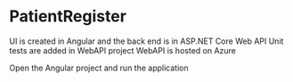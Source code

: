 # PatientRegister

UI is created in Angular and the back end is in ASP.NET Core Web API
Unit tests are added in WebAPI project
WebAPI is hosted on Azure

Open the Angular project and run the application 
